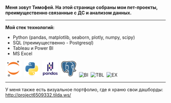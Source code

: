 <b>Меня зовут Тимофей. На этой странице собраны мои пет-проекты, преимущественно связанные с ДС и анализом данных.</b>

---

<b>Мой стек технологий:</b>

- Python (pandas, matplotlib, seaborn, plotly, numpy, scipy)
- SQL (преимущественно - Postgresql)
- Tableau и Power BI 
- MS Excel

<div>
  <img src="https://raw.githubusercontent.com/devicons/devicon/1119b9f84c0290e0f0b38982099a2bd027a48bf1/icons/jupyter/jupyter-original.svg" title="JN" alt="JN" width="50" height="50"/>&nbsp;
    <img src="https://raw.githubusercontent.com/devicons/devicon/1119b9f84c0290e0f0b38982099a2bd027a48bf1/icons/python/python-original.svg" title="PD" alt="PD" width="50" height="50"/>&nbsp;
  <img src="https://raw.githubusercontent.com/devicons/devicon/1119b9f84c0290e0f0b38982099a2bd027a48bf1/icons/pandas/pandas-original-wordmark.svg" title="PD" alt="PD" width="50" height="50"/>&nbsp; 
  <img src="https://raw.githubusercontent.com/devicons/devicon/1119b9f84c0290e0f0b38982099a2bd027a48bf1/icons/postgresql/postgresql-original.svg" title="PGS" alt="PGS" width="50" height="50"/>&nbsp;
    <img src="https://upload.wikimedia.org/wikipedia/commons/thumb/c/cf/New_Power_BI_Logo.svg/630px-New_Power_BI_Logo.svg.png" title="BI" alt="BI" width="50" height="50"/>&nbsp;
  <img src="https://www.lib.washington.edu/dataservices/images/Tableau_Software_logo.png/image" title="TBL" alt="TBL" width="50" height="50"/>&nbsp;  
  <img src="https://upload.wikimedia.org/wikipedia/commons/thumb/3/34/Microsoft_Office_Excel_%282019%E2%80%93present%29.svg/2203px-Microsoft_Office_Excel_%282019%E2%80%93present%29.svg.png" title="EX" alt="EX" width="50" height="50"/>&nbsp;  
</div>

---

У меня также есть визуальное портфолио, где я храню свои дашборды: <a href="http://project6509332.tilda.ws/">http://project6509332.tilda.ws/</a>
